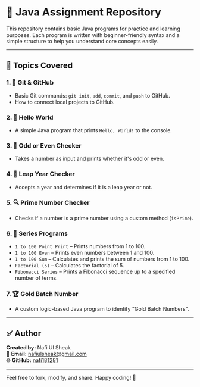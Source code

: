 # 📘 Java Assignment Repository

This repository contains basic Java programs for practice and learning purposes. Each program is written with beginner-friendly syntax and a simple structure to help you understand core concepts easily.

---

## 📁 Topics Covered

### 1. 🧩 Git & GitHub
- Basic Git commands: `git init`, `add`, `commit`, and `push` to GitHub.
- How to connect local projects to GitHub.

### 2. 👋 Hello World
- A simple Java program that prints `Hello, World!` to the console.

### 3. 🔢 Odd or Even Checker
- Takes a number as input and prints whether it's odd or even.

### 4. 📅 Leap Year Checker
- Accepts a year and determines if it is a leap year or not.

### 5. 🔍 Prime Number Checker
- Checks if a number is a prime number using a custom method (`isPrime`).

### 6. 🔁 Series Programs
- `1 to 100 Point Print` – Prints numbers from 1 to 100.
- `1 to 100 Even` – Prints even numbers between 1 and 100.
- `1 to 100 Sum` – Calculates and prints the sum of numbers from 1 to 100.
- `Factorial (5)` – Calculates the factorial of 5.
- `Fibonacci Series` – Prints a Fibonacci sequence up to a specified number of terms.

### 7. 🏆 Gold Batch Number
- A custom logic-based Java program to identify "Gold Batch Numbers".

---

## ✅ Author

**Created by:** Nafi Ul Sheak  
📧 **Email:** nafiulsheak@gmail.com  
🌐 **GitHub:** [nafi181281](https://github.com/nafi181281)

---

Feel free to fork, modify, and share. Happy coding! 🚀
